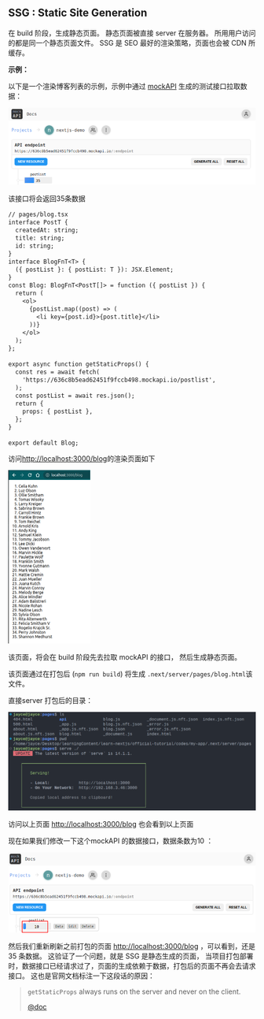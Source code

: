 ## SSG : Static Site Generation

在 build 阶段，生成静态页面。 静态页面被直接 server 在服务器。 所用用户访问的都是同一个静态页面文件。 
SSG 是 SEO 最好的渲染策略，页面也会被 CDN 所缓存。

**示例：**

以下是一个渲染博客列表的示例，示例中通过 [mockAPI](https://mockapi.io/) 生成的测试接口拉取数据：

![image-20221115111144564](不同的渲染策略.assets/image-20221115111144564.png)

该接口将会返回35条数据

```tsx
// pages/blog.tsx
interface PostT {
  createdAt: string;
  title: string;
  id: string;
}
interface BlogFnT<T> {
  ({ postList }: { postList: T }): JSX.Element;
}
const Blog: BlogFnT<PostT[]> = function ({ postList }) {
  return (
    <ol>
      {postList.map((post) => (
        <li key={post.id}>{post.title}</li>
      ))}
    </ol>
  );
};

export async function getStaticProps() {
  const res = await fetch(
    'https://636c8b5ead62451f9fccb498.mockapi.io/postlist',
  );
  const postList = await res.json();
  return {
    props: { postList },
  };
}

export default Blog;

```

访问[http://localhost:3000/blog](#)的渲染页面如下

<img src="不同的渲染策略.assets/image-20221115111325065.png" alt="image-20221115111325065" style="zoom:50%;" />

该页面，将会在 build 阶段先去拉取 mockAPI 的接口， 然后生成静态页面。 

该页面通过在打包后 (`npm run build`) 将生成 `.next/server/pages/blog.html`该文件。

直接server 打包后的目录：

![image-20221115112155492](不同的渲染策略.assets/image-20221115112155492.png)

访问以上页面 [http://localhost:3000/blog](#) 也会看到以上页面

现在如果我们修改一下这个mockAPI 的数据接口，数据条数为10 ：

![image-20221115112510899](不同的渲染策略.assets/image-20221115112510899.png)

然后我们重新刷新之前打包的页面  [http://localhost:3000/blog](#) ，可以看到，还是 35 条数据。 这验证了一个问题，就是 SSG 是静态生成的页面， 当项目打包部署时，数据接口已经请求过了，页面的生成依赖于数据，打包后的页面不再会去请求接口。 这也是官网文档标注一下这段话的原因：

> `getStaticProps` always runs on the server and never on the client.
>
> [@doc](https://nextjs.org/docs/basic-features/data-fetching/get-static-props#when-does-getstaticprops-run)